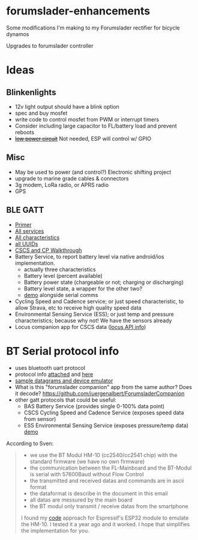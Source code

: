 # forumslader-enhancements
Some modifications I'm making to my Forumslader rectifier for bicycle dynamos

Upgrades to forumslader controller

# Ideas
## Blinkenlights
- 12v light output should have a blink option
- spec and buy mosfet
- write code to control mosfet from PWM or interrupt timers
- Consider including large capacitor to FL/battery load and prevent reboots
- ~~[low power circuit](https://www.falstad.com/circuit/circuitjs.html?cct=$+1+0.000005+0.08824969025845955+57+5+50%0AI+192+208+272+208+0+0.5+5%0AI+304+208+384+208+0+0.5+5%0Aw+272+208+304+208+0%0Ac+272+128+272+176+0+6.000000000000001e-7+1.9832537249707896%0Ad+400+80+336+80+2+default%0A162+416+256+416+304+2+default-led+1+0+0+0.01%0Ar+416+208+416+256+0+2200%0Ar+336+80+288+80+0+1000%0Ar+368+112+320+112+0+1000%0AR+80+96+80+64+0+0+40+6+0+0+0.5%0Ag+80+288+80+304+0%0Af+128+256+192+256+32+1.5+0.02%0Aw+192+208+192+240+0%0Aw+192+272+192+288+0%0Aw+80+288+192+288+0%0Aw+80+208+80+288+0%0A209+80+160+80+208+0+0.00009999999999999999+6+1%0Aw+80+96+80+160+0%0Ar+192+112+192+160+0+1000%0Aw+80+96+192+96+0%0Aw+192+160+192+208+0%0Aw+192+112+192+96+0%0Aw+272+176+272+208+0%0Aw+288+80+272+80+0%0Aw+272+80+272+128+0%0Aw+400+80+400+112+0%0Aw+368+112+400+112+0%0Aw+400+112+400+208+0%0Aw+384+208+400+208+0%0Aw+400+208+416+208+0%0Aw+416+304+192+304+0%0Aw+192+288+192+304+0%0Aw+128+112+128+256+0%0Aw+272+128+320+112+0%0Aw+272+128+128+112+0%0Ao+5+2+0+4099+2.5+0.0015625+0+2+5+3%0Ao+3+4+0+4099+5+0.05+1+2+3+3%0A)~~ Not needed, ESP will control w/ GPIO

## Misc
- May be used to power (and control?) Electronic shifting project
- upgrade to marine grade cables & connectors
- 3g modem, LoRa radio, or APRS radio
- GPS

## BLE GATT
- [Primer](https://www.oreilly.com/library/view/getting-started-with/9781491900550/ch04.html)
- [All services](https://www.bluetooth.com/specifications/gatt/services/)
- [All characteristics](https://www.bluetooth.com/specifications/gatt/characteristics/)
- [all UUIDs](https://gist.github.com/sam016/4abe921b5a9ee27f67b3686910293026)
- [CSCS and CP Walkthrough](https://www.bluetooth.com/blog/part-2-the-wheels-on-the-bike-are-bluetooth-smart-bluetooth-smart-bluetooth-smart/)
- Battery Service, to report battery level via native android/ios implementation.
  - actually three characteristics
  - Battery level (percent available)
  - Battery power state (chargeable or not; charging or discharging)
  - Battery level state, a wrapper for the other two?
  - [demo](https://circuitdigest.com/microcontroller-projects/esp32-ble-server-how-to-use-gatt-services-for-battery-level-indication) alongside serial comms
- Cycling Speed and Cadence service; or just speed characteristic, to allow Strava, etc to receive high quality speed data
- Environmental Sensing Service (ESS); or just temp and pressure characteristics; because why not! We have the sensors already
- Locus companion app for CSCS data ([locus API info](https://github.com/asamm/locus-api/wiki/First-steps))

# BT Serial protocol info
- uses bluetooth uart protocol
- protocol info [attached](FLV5_Protocol_En.md) and [here](http://www.forumslader.de/fileadmin/user_upload/Individuelle%20Geraete/jensd/Download/FL-Ahead/4-fach/Manuals/Datensaetze-BT-Modul.pdf)
- [sample datagrams and device emulator](https://github.com/juergenalbert/ForumsladerSimulator/blob/master/app/src/main/java/de/example/forumsladersimulator/gattserver/GattServerActivity.java)
- What is this "forumslader companion" app from the same author? Does it decode? https://github.com/juergenalbert/ForumsladerCompanion
- other gatt protocols that could be useful:
  - BAS	Battery Service (provides single 0-100% data point)
  - CSCS	Cycling Speed and Cadence Service (exposes speed data from sensor)
  - ESS	Environmental Sensing Service (exposes pressure/temp data) [demo](https://www.hackster.io/ManniAT/esp32-ble-environmental-gatt-server-14cceb)

According to Sven:
> - we use the BT Modul HM-10 (cc2540/cc2541 chip) with the standard firmware (we have no own firmware)
> - the communication between the FL-Mainboard and the BT-Modul is serial with 57600Baud without Flow Control
> - the transmitted and received datas and commands are in ascii format
> - the dataformat is describe in the document in this email
> - all datas are messured by the main board
> - the BT modul only transmit / receive datas from the smartphone
> 
> I found my [code](Forumslader_ESP32_BLE_UART.ino) approach for Espressif's ESP32 module to emulate the HM-10. I tested it a year ago and it worked. I hope that simplifies the implementation for you.
